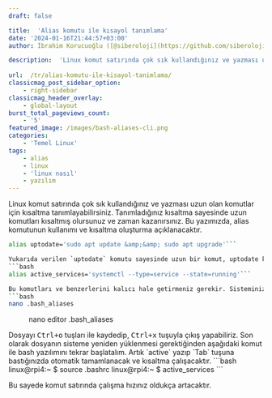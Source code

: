 ```yaml
---
draft: false

title:  'Alias komutu ile kısayol tanımlama'
date: '2024-01-16T21:44:57+03:00'
author: İbrahim Korucuoğlu ([@siberoloji](https://github.com/siberoloji))

description:  'Linux komut satırında çok sık kullandığınız ve yazması uzun olan komutlar için kısaltma tanımlayabilirsiniz. Tanımladığınız kısaltma sayesinde uzun komutları kısaltmış olursunuz ve zaman kazanırsınız.' 
 
url:  /tr/alias-komutu-ile-kisayol-tanimlama/
classicmag_post_sidebar_option:
    - right-sidebar
classicmag_header_overlay:
    - global-layout
burst_total_pageviews_count:
    - '5'
featured_image: /images/bash-aliases-cli.png
categories:
    - 'Temel Linux'
tags:
    - alias
    - linux
    - 'linux nasıl'
    - yazılım
---
```

Linux komut satırında çok sık kullandığınız ve yazması uzun olan komutlar için kısaltma tanımlayabilirsiniz. Tanımladığınız kısaltma sayesinde uzun komutları kısaltmış olursunuz ve zaman kazanırsınız. Bu yazımızda, alias komutunun kullanımı ve kısaltma oluşturma açıklanacaktır.
```bash
alias uptodate='sudo apt update &amp;&amp; sudo apt upgrade'```

Yukarıda verilen `uptodate` komutu sayesinde uzun bir komut, uptodate kısaltması haline dönüştürülmüştür. Bu örnekleri çoğalmamız mümkün. Örneğin, sistemimizde çalışan servisleri görüntülemek için `systemctl` komutunu kısaltalım.
```bash
alias active_services='systemctl --type=service --state=running'```

Bu komutları ve benzerlerini kalıcı hale getirmeniz gerekir. Sisteminiz yeniden başladığında da alias kısaltmalarını kullanmak istiyorsanız home klasöründe `.bash_aliases` isimli bir dosya oluşturmalısınız. Bu dosya içerisine her satıra bir komut gelecek şekilde istediğiniz kısaltmaları ekleyebilirsiniz. Oluşturduğumuz dosyanın ekran görüntüsü aşağıdadır.
```bash
nano .bash_aliases
```
<!-- wp:image {"id":677,"sizeSlug":"full","linkDestination":"none"} -->
<figure class="wp-block-image size-full"><img src="https://www.siberoloji.com/wp-content/uploads/2024/01/nano-editor-bash-aliases.png" alt="" class="wp-image-677" /><figcaption class="wp-element-caption">nano editor .bash_aliases</figcaption></figure>
<!-- /wp:image -->
Dosyayı <kbd>Ctrl+o</kbd> tuşları ile kaydedip, <kbd>Ctrl+x</kbd> tuşuyla çıkış yapabiliriz. Son olarak dosyanın sisteme yeniden yüklenmesi gerektiğinden aşağıdaki komut ile bash yazılımını tekrar başlatalım. Artık `active` yazıp `Tab` tuşuna bastığınızda otomatik tamamlanacak ve kısaltma çalışacaktır.
```bash
linux@rpi4:~ $ source .bashrc
linux@rpi4:~ $ active_services
```

Bu sayede komut satırında çalışma hızınız oldukça artacaktır.
